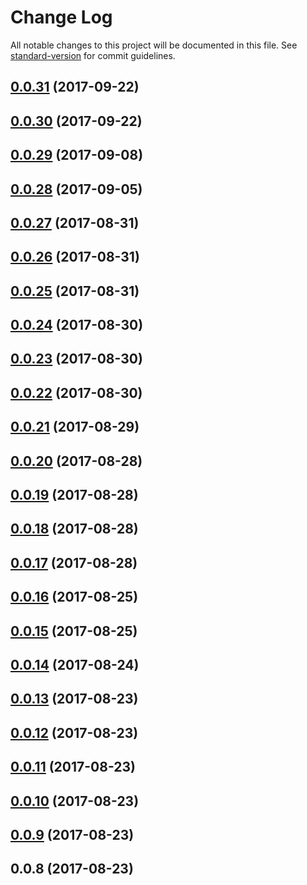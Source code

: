 # Change Log

All notable changes to this project will be documented in this file. See [standard-version](https://github.com/conventional-changelog/standard-version) for commit guidelines.

<a name="0.0.31"></a>
## [0.0.31](https://github.com/LiShiSangZi/remixure/compare/v0.0.30...v0.0.31) (2017-09-22)



<a name="0.0.30"></a>
## [0.0.30](https://github.com/LiShiSangZi/remixure/compare/v0.0.29...v0.0.30) (2017-09-22)



<a name="0.0.29"></a>
## [0.0.29](https://github.com/LiShiSangZi/remixure/compare/v0.0.28...v0.0.29) (2017-09-08)



<a name="0.0.28"></a>
## [0.0.28](https://github.com/LiShiSangZi/remixure/compare/v0.0.27...v0.0.28) (2017-09-05)



<a name="0.0.27"></a>
## [0.0.27](https://github.com/LiShiSangZi/remixure/compare/v0.0.26...v0.0.27) (2017-08-31)



<a name="0.0.26"></a>
## [0.0.26](https://github.com/LiShiSangZi/remixure/compare/v0.0.25...v0.0.26) (2017-08-31)



<a name="0.0.25"></a>
## [0.0.25](https://github.com/LiShiSangZi/remixure/compare/v0.0.24...v0.0.25) (2017-08-31)



<a name="0.0.24"></a>
## [0.0.24](https://github.com/LiShiSangZi/remixure/compare/v0.0.23...v0.0.24) (2017-08-30)



<a name="0.0.23"></a>
## [0.0.23](https://github.com/LiShiSangZi/remixure/compare/v0.0.22...v0.0.23) (2017-08-30)



<a name="0.0.22"></a>
## [0.0.22](https://github.com/LiShiSangZi/remixure/compare/v0.0.21...v0.0.22) (2017-08-30)



<a name="0.0.21"></a>
## [0.0.21](https://github.com/LiShiSangZi/remixure/compare/v0.0.20...v0.0.21) (2017-08-29)



<a name="0.0.20"></a>
## [0.0.20](https://github.com/LiShiSangZi/remixure/compare/v0.0.19...v0.0.20) (2017-08-28)



<a name="0.0.19"></a>
## [0.0.19](https://github.com/LiShiSangZi/remixure/compare/v0.0.18...v0.0.19) (2017-08-28)



<a name="0.0.18"></a>
## [0.0.18](https://github.com/LiShiSangZi/remixure/compare/v0.0.17...v0.0.18) (2017-08-28)



<a name="0.0.17"></a>
## [0.0.17](https://github.com/LiShiSangZi/remixure/compare/v0.0.16...v0.0.17) (2017-08-28)



<a name="0.0.16"></a>
## [0.0.16](https://github.com/LiShiSangZi/remixure/compare/v0.0.15...v0.0.16) (2017-08-25)



<a name="0.0.15"></a>
## [0.0.15](https://github.com/LiShiSangZi/remixure/compare/v0.0.14...v0.0.15) (2017-08-25)



<a name="0.0.14"></a>
## [0.0.14](https://github.com/LiShiSangZi/remixure/compare/v0.0.13...v0.0.14) (2017-08-24)



<a name="0.0.13"></a>
## [0.0.13](https://github.com/LiShiSangZi/remixure/compare/v0.0.12...v0.0.13) (2017-08-23)



<a name="0.0.12"></a>
## [0.0.12](https://github.com/LiShiSangZi/remixure/compare/v0.0.11...v0.0.12) (2017-08-23)



<a name="0.0.11"></a>
## [0.0.11](https://github.com/LiShiSangZi/remixure/compare/v0.0.10...v0.0.11) (2017-08-23)



<a name="0.0.10"></a>
## [0.0.10](https://github.com/LiShiSangZi/remixure/compare/v0.0.9...v0.0.10) (2017-08-23)



<a name="0.0.9"></a>
## [0.0.9](https://github.com/LiShiSangZi/remixure/compare/v0.0.8...v0.0.9) (2017-08-23)



<a name="0.0.8"></a>
## 0.0.8 (2017-08-23)

